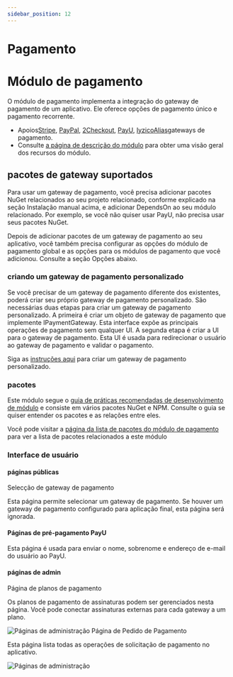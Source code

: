 ```yaml
---
sidebar_position: 12
---
```


# Pagamento

# Módulo de pagamento
O módulo de pagamento implementa a integração do gateway de pagamento de um aplicativo. Ele oferece opções de pagamento único e pagamento recorrente.

- Apoios[Stripe](https://stripe.com/en-in ""), [PayPal](https://www.paypal.com/in/home ""), [2Checkout](https://www.2checkout.com/ ""), [PayU](https://corporate.payu.com/ ""), [Iyzico](https://www.iyzico.com/en "")[Alias](https://global.alipay.com/platform/site/ihome "")gateways de pagamento.
- Consulte [a página de descrição do módulo](https://commercial.abp.io/modules/Volo.Payment "") para obter uma visão geral dos recursos do módulo.

## pacotes de gateway suportados
Para usar um gateway de pagamento, você precisa adicionar pacotes NuGet relacionados ao seu projeto relacionado, conforme explicado na seção Instalação manual acima, e adicionar DependsOn ao seu módulo relacionado. Por exemplo, se você não quiser usar PayU, não precisa usar seus pacotes NuGet.

Depois de adicionar pacotes de um gateway de pagamento ao seu aplicativo, você também precisa configurar as opções do módulo de pagamento global e as opções para os módulos de pagamento que você adicionou. Consulte a seção Opções abaixo.

### criando um gateway de pagamento personalizado
Se você precisar de um gateway de pagamento diferente dos existentes, poderá criar seu próprio gateway de pagamento personalizado. São necessárias duas etapas para criar um gateway de pagamento personalizado. A primeira é criar um objeto de gateway de pagamento que implemente IPaymentGateway. Esta interface expõe as principais operações de pagamento sem qualquer UI. A segunda etapa é criar a UI para o gateway de pagamento. Esta UI é usada para redirecionar o usuário ao gateway de pagamento e validar o pagamento.

Siga as [instruções aqui](https://docs.abp.io/en/commercial/7.0/modules/payment-custom-gateway "") para criar um gateway de pagamento personalizado.

### pacotes
Este módulo segue o [guia de práticas recomendadas de desenvolvimento de módulo](https://docs.abp.io/en/abp/latest/Best-Practices/Index "") e consiste em vários pacotes NuGet e NPM. Consulte o guia se quiser entender os pacotes e as relações entre eles.

Você pode visitar a [página da lista de pacotes do módulo de pagamento](https://abp.io/packages?moduleName=Volo.Payment "") para ver a lista de pacotes relacionados a este módulo

### Interface de usuário
#### páginas públicas
Selecção de gateway de pagamento

Esta página permite selecionar um gateway de pagamento. Se houver um gateway de pagamento configurado para aplicação final, esta página será ignorada.
#### Páginas de pré-pagamento PayU
Esta página é usada para enviar o nome, sobrenome e endereço de e-mail do usuário ao PayU.
#### páginas de admin
Página de planos de pagamento

Os planos de pagamento de assinaturas podem ser gerenciados nesta página. Você pode conectar assinaturas externas para cada gateway a um plano.

![Páginas de administração](https://raw.githubusercontent.com/Wai-Technologies/raaghu-docs/development/raaghu/docs/en/images/payment-plan.png)
Página de Pedido de Pagamento

Esta página lista todas as operações de solicitação de pagamento no aplicativo.

![Páginas de administração](https://raw.githubusercontent.com/Wai-Technologies/raaghu-docs/development/raaghu/docs/en/images/payment-request.png)

